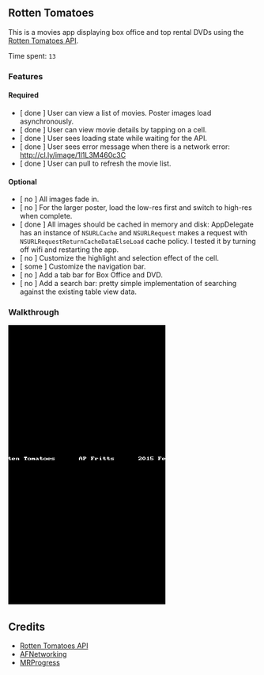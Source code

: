 ## Rotten Tomatoes

This is a movies app displaying box office and top rental DVDs using the [Rotten Tomatoes API](http://developer.rottentomatoes.com/docs/read/JSON).

Time spent: `13`

### Features

#### Required

- [ done ] User can view a list of movies. Poster images load asynchronously.
- [ done ] User can view movie details by tapping on a cell.
- [ done ] User sees loading state while waiting for the API.
- [ done ] User sees error message when there is a network error: http://cl.ly/image/1l1L3M460c3C
- [ done ] User can pull to refresh the movie list.

#### Optional

- [ no ] All images fade in.
- [ no ] For the larger poster, load the low-res first and switch to high-res when complete.
- [ done ] All images should be cached in memory and disk: AppDelegate has an instance of `NSURLCache` and `NSURLRequest` makes a request with `NSURLRequestReturnCacheDataElseLoad` cache policy. I tested it by turning off wifi and restarting the app.
- [ no ] Customize the highlight and selection effect of the cell.
- [ some ] Customize the navigation bar.
- [ no ] Add a tab bar for Box Office and DVD.
- [ no ] Add a search bar: pretty simple implementation of searching against the existing table view data.

### Walkthrough
![Video Walkthrough](https://github.com/apfritts/RottenTomatoes/raw/master/Screencast.gif)

Credits
---------
* [Rotten Tomatoes API](http://developer.rottentomatoes.com/docs/read/JSON)
* [AFNetworking](https://github.com/AFNetworking/AFNetworking)
* [MRProgress](https://github.com/mrackwitz/MRProgress)

